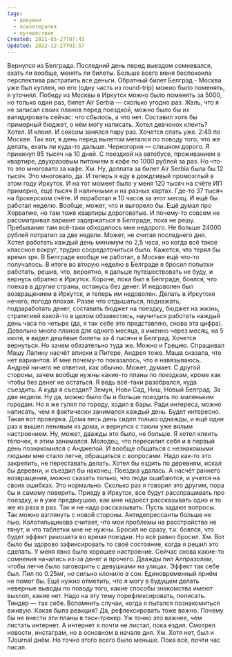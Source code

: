 ```yaml
---
tags:
  - девушки
  - психотерапия
  - путешествия
Created: 2021-05-27T07:43
Updated: 2022-12-27T01:57
---
```

Вернулся из Белграда. Последний день перед выездом сомневался, ехать ли вообще, менять ли билеты. Больше всего меня беспокоила перспектива растратить все деньги. Обратный билет Белград - Москва уже был куплен, но его (одну часть из round-trip) можно было поменять, я уточнял. Победу из Москвы в Иркутск можно было поменять за 5000, но только один раз, билет Air Serbia — сколько угодно раз.
Жаль, что я не записал своих планов перед поездкой, можно было бы их валидировать сейчас: что сбылось, а что нет. Составил хотя бы примерный бюджет, о нём могу написать. Хотел девчонок клеить? Хотел. И клеил. И сексом занялся пару раз.
Хочется спать уже. 2:49 по Москве.
Так вот, в день перед вылетом метался по поводу того, что же делать, ехать ли куда-то дальше. Черногория — слишком дорого. Я прикинул 95 тысяч на 10 дней. С поездкой на автобусе, проживанием в квартире, двухразовым питанием в кафе по 1000 рублей за раз. Но что-то это многовато за кафе. Хм. Ну, доплата за билет Air Serbia была бы 12 тысяч. Это многовато, да. И теперь я еду в дождливый промозглый в этом году Иркутск. И на тот момент было у меня 120 тысяч на счёте ИП примерно, ещё тысяч 8 наличными и на разных картах. Где-то 37 тысяч на брокерском счёте. И поработал я 10 часов за этот месяц. И ещё бы работал неделю. Вообще, может, что и выгорело бы.
Ещё думал про Хорватию, но там тоже квартиры дороговатые. И почему-то совсем не рассматривал вариант задержаться в Белграде, пока не решу. Пребывание там всё-таки обходилось мне недорого. Не больше 24000 рублей потратил за две недели. Может, не считая последнего дня.
Хотел работать каждый день минимум по 2,5 часа, но когда всё такое классное вокруг, трудно сосредоточиться было. Кажется, что терял бы время зря. В Белграде вообще не работал, в Москве ещё что-то получалось. В итоге во вторую неделю в Белграде я бросил попытки работать, решив, что, вероятно, я дальше путешествовать не буду, и вернусь обратно в Иркутск.
Короче, пока был в Белграде, боялся, что поехав в другие страны, останусь без денег. И недоволен был возвращением в Иркутск, и теперь им недоволен. Делать в Иркутске нечего, погода плохая. Разве что отдышаться, поднажать, подзаработать денег, составить бюджет на поездку, бюджет на жизнь, стратегией какой-то в целом обзавестись, научиться работать каждый день часа по четыре (да, я так себе это представляю, снова эта цифра). Довольно много планов для одного месяца, а именно через месяц, на 5 июля, я видел дешёвые билеты за 4 тысячи в Белград. Хочется вернуться. Но зачем обязательно туда же. Можно и Грецию.
Спрашивал Машу Лапину насчёт вписки в Питере, Андрея тоже. Маша сказала, что нет вариантов. И мне почему-то показалось, что я навязываюсь. Андрей ничего не ответил, как обычно. Может, думает.
С другой стороны, зачем вообще нужны какие-то планы по поездкам, кроме как чтобы без денег не остаться. Я ведь всё-таки разобрался, куда съездить. А куда я съездил? Земун, Нови Сад, Ниш, Новый Белград. За две недели. Ну да, можно было бы и больше поездить по маленьким городам. Но я же гулял по городу, ходил в бары. Ради интереса, можно написать, чем я фактически занимался каждый день. Будет интересно. Такая вот проверка.
Дома весь день сидел только однажды, и ещё один раз я вышел ленивым из дома, и вернулся с таким уже вялым настроением. Ну, может, дважды это было, не больше.
Я хотел клеить тёлочек, я этим занимался. Молодец, что пересилил себя и в первый день познакомился с Анджелой. И вообще общаться с незнакомыми людьми мне стало легче, обращаться с вопросами. Надо как-то это закрепить, не переставать делать.
Хотел бы ездить по деревням, искал бы деревни, и съездил бы наконец. Поездка удалась. А насчёт раннего возвращения, можно сказать только, что люди ошибаются, и учатся на своих ошибках. Это нормально. Сколько раз я говорил это другим, пора бы и самому поверить.
Приеду в Иркутск, все будут расспрашивать про поездку, и я уже предвкушаю, как мне надоест рассказывать одно и то же из раза в раз. Так и не надо рассказывать. Пусть задают вопросы. Так можно взглянуть с новой стороны.
Антидепрессанты больше не пью. Колотильщикова считает, что мои проблемы на расстройство не тянут, и что таблетки мне не нужны. Бросил не сразу, т.к. боялся, что будет эффект рикошета во время поездки. Но всё равно бросил. Хм. Вот было бы здорово зафиксировать то своё состояние, когда я решил это сделать. У меня явно было хорошее настроение. Сейчас снова какие-то сомнения начались из-за денег и прочего.
Дважды пил Алпразолам, чтобы легче было заговорить с девушками на улицах. Эффект так себе был. Пил по 0.25мг, но сильно клонило в сон. Единовременный приём не помог бы.
Ещё нужно отметить, что я могу в будущем делать неверные выводы по поводу того, какие способы знакомства имеют выхлоп, какие нет. Надо на эту тему порефлексировать, пописать. Тиндер — так себе. Вспомнить случаи, когда я пытался познакомиться вживую. Какая была реакция? Да, рефлексировать тоже важно. Почему бы не внести эти планы в таск-трекер.
Уж точно это важнее, чем листать интернет. А интернет я почти не листал, пока ездил. Смотрел новости, инстаграм, но в основном в начале дня. Хм. Хотя нет, был и TJournal днём. Но точно этого всего было меньше.
Пока всё, почти час писал.